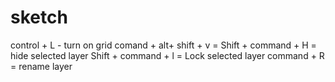 # sketch

control + L - turn on grid
comand + alt+ shift + v = 
Shift + command + H = hide selected layer
Shift + command + l = Lock selected layer
command +  R = rename layer
